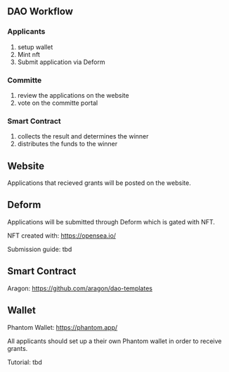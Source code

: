 ## DAO Workflow

### Applicants

1.  setup wallet
2.  Mint nft
3.  Submit application via Deform

### Committe

1. review the applications on the website
2. vote on the committe portal

### Smart Contract

1. collects the result and determines the winner
2. distributes the funds to the winner

## Website

Applications that recieved grants will be posted on the website.

## Deform

Applications will be submitted through Deform which is gated with NFT.

NFT created with: https://opensea.io/

Submission guide: tbd

## Smart Contract

Aragon: https://github.com/aragon/dao-templates

## Wallet

Phantom Wallet: https://phantom.app/

All applicants should set up a their own Phantom wallet in order to receive grants.

Tutorial: tbd
